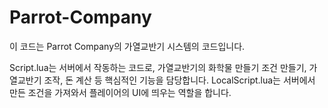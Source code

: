 # Parrot-Company

이 코드는 Parrot Company의 가열교반기 시스템의 코드입니다.

Script.lua는 서버에서 작동하는 코드로, 가열교반기의 화학물 만들기 조건 만들기, 가열교반기 조작, 돈 계산 등 핵심적인 기능을 담당합니다.
LocalScript.lua는 서버에서 만든 조건을 가져와서 플레이어의 UI에 띄우는 역할을 합니다.
